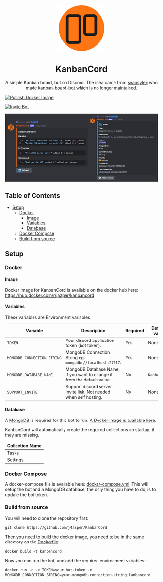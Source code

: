 <p align="center">
  <img width="150" src=".github/images/logo.png"/>
</p>

<h1 align="center">KanbanCord</h1>

<p align="center">
  A simple Kanban board, but on Discord. The idea came from <a href="https://github.com/seansylee" target="_blank">seansylee</a> who made <a href="https://github.com/seansylee/kanban-board-bot" target="_blank">kanban-board-bot</a> which is no longer maintained.
</p>

[![Publish Docker Image](https://github.com/j4asper/KanbanCord/actions/workflows/build-and-publish-docker-image.yml/badge.svg)](https://github.com/j4asper/KanbanCord/actions/workflows/build-and-publish-docker-image.yml)

[![Invite Bot](https://img.shields.io/badge/Invite%20Bot-7289DA?style=for-the-badge&logo=discord&logoColor=white)](https://discord.com/oauth2/authorize?client_id=1301269207073165444)

![Example](.github/images/example.png)

## Table of Contents

<!-- TOC -->
  * [Setup](#setup)
    * [Docker](#docker)
      * [Image](#image)
      * [Variables](#variables)
      * [Database](#database)
    * [Docker Compose](#docker-compose)
    * [Build from source](#build-from-source)
<!-- TOC -->

## Setup

### Docker

#### Image

Docker image for KanbanCord is available on the docker hub here: https://hub.docker.com/r/jazper/kanbancord

#### Variables

These variables are Environment variables

| Variable                    | Description                                                             | Required | Default value |
|-----------------------------|-------------------------------------------------------------------------|----------|---------------|
| `TOKEN`                     | Your discord application token (bot token).                             | Yes      | None          |
| `MONGODB_CONNECTION_STRING` | MongoDB Connection String eg. `mongodb://localhost:27017`.              | Yes      | None          |
| `MONGODB_DATABASE_NAME`     | MongoDB Database Name, if you want to change it from the default value. | No       | `KanbanCord`  |
| `SUPPORT_INVITE`            | Support discord server invite link. Not needed when self hosting.       | No       | None          |


#### Database

A [MongoDB](https://www.mongodb.com/) is required for this bot to run. [A Docker image is available here](https://hub.docker.com/r/mongodb/mongodb-community-server).

KanbanCord will automatically create the required collections on startup, if they are missing.

| Collection Name |
|-----------------|
| Tasks           |
| Settings        |

### Docker Compose

A docker-compose file is available here: [docker-compose.yml](docker-compose.yml). This will setup the bot and a MongoDB database, the only thing you have to do, is to update the bot token.

### Build from source

You will need to clone the repository first:

```console
git clone https://github.com/j4asper/KanbanCord
```

Then you need to build the docker image, you need to be in the same directory as the [Dockerfile](Dockerfile):

```console
docker build -t kanbancord .
```

Now you can run the bot, and add the required environment variables:

```console
docker run -d -e TOKEN=your-bot-token -e MONGODB_CONNECTION_STRING=your-mongodb-connection-string kanbancord
```
